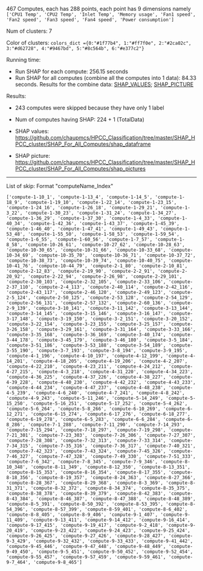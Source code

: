 467 Computes, each has 288 points, each point has 9 dimensions namely `['CPU1 Temp', 'CPU2 Temp', 'Inlet Temp', 'Memory usage', 'Fan1 speed', 'Fan2 speed', 'Fan3 speed', 'Fan4 speed', 'Power consumption']
`

Num of clusters: 7

Color of clusters: 
`colors_dict ={0:"#1f77b4",
1:"#ff7f0e",
2:"#2ca02c",
3:"#d62728",
4:"#9467bd",
5:"#8c564b",
6:"#e377c2"}`

Running time:
 + Run SHAP for each compute: 256.15 seconds
 + Run SHAP for all computes (combine all the computes into 1 data): 84.33 seconds. 
 Results for the combine data:
 [SHAP_VALUES](https://github.com/chaupmcs/HPCC_Classification/blob/master/SHAP_HPCC_cluster/SHAP_For_All_Computes/shap_dataframe/shap_importance_TotalData.csv); [SHAP_PICTURE](https://github.com/chaupmcs/HPCC_Classification/blob/master/SHAP_HPCC_cluster/SHAP_For_All_Computes/shap_pictures/dot_plot_TotalData.png) 

Results:
 + 243 computes were skipped because they have only 1 label
 + Num of computes having SHAP: 224 + 1 (TotalData)  

 + SHAP values: https://github.com/chaupmcs/HPCC_Classification/tree/master/SHAP_HPCC_cluster/SHAP_For_All_Computes/shap_dataframe
 + SHAP picture: https://github.com/chaupmcs/HPCC_Classification/tree/master/SHAP_HPCC_cluster/SHAP_For_All_Computes/shap_pictures
 
 ----
 List of skip: Format "computeName_Index"
 
`['compute-1-10_1', 'compute-1-13_4', 'compute-1-14_5', 'compute-1-18_9', 'compute-1-19_10', 'compute-1-22_14', 'compute-1-23_15', 'compute-1-24_16', 'compute-1-26_18', 'compute-1-29_21', 'compute-1-3_22', 'compute-1-30_23', 'compute-1-31_24', 'compute-1-34_27', 'compute-1-36_29', 'compute-1-37_30', 'compute-1-4_33', 'compute-1-40_34', 'compute-1-42_36', 'compute-1-43_37', 'compute-1-45_39', 'compute-1-46_40', 'compute-1-47_41', 'compute-1-49_43', 'compute-1-53_48', 'compute-1-55_50', 'compute-1-58_53', 'compute-1-59_54', 'compute-1-6_55', 'compute-1-60_56', 'compute-1-7_57', 'compute-1-8_58', 'compute-10-26_61', 'compute-10-27_62', 'compute-10-28_63', 'compute-10-30_65', 'compute-10-31_66', 'compute-10-33_68', 'compute-10-34_69', 'compute-10-35_70', 'compute-10-36_71', 'compute-10-37_72', 'compute-10-38_73', 'compute-10-39_74', 'compute-10-40_75', 'compute-10-41_76', 'compute-10-44_79', 'compute-2-1_80', 'compute-2-10_81', 'compute-2-12_83', 'compute-2-19_90', 'compute-2-2_91', 'compute-2-20_92', 'compute-2-22_94', 'compute-2-26_98', 'compute-2-29_101', 'compute-2-30_103', 'compute-2-32_105', 'compute-2-33_106', 'compute-2-37_110', 'compute-2-4_113', 'compute-2-40_114', 'compute-2-42_116', 'compute-2-43_117', 'compute-2-46_120', 'compute-2-49_123', 'compute-2-5_124', 'compute-2-50_125', 'compute-2-53_128', 'compute-2-54_129', 'compute-2-56_131', 'compute-2-57_132', 'compute-2-60_136', 'compute-2-9_139', 'compute-3-10_141', 'compute-3-11_142', 'compute-3-13_144', 'compute-3-14_145', 'compute-3-15_146', 'compute-3-16_147', 'compute-3-17_148', 'compute-3-19_150', 'compute-3-2_151', 'compute-3-20_152', 'compute-3-22_154', 'compute-3-23_155', 'compute-3-25_157', 'compute-3-26_158', 'compute-3-29_161', 'compute-3-31_164', 'compute-3-33_166', 'compute-3-35_168', 'compute-3-36_169', 'compute-3-40_174', 'compute-3-44_178', 'compute-3-45_179', 'compute-3-46_180', 'compute-3-5_184', 'compute-3-51_186', 'compute-3-53_188', 'compute-3-54_189', 'compute-3-55_190', 'compute-3-7_193', 'compute-3-8_194', 'compute-3-9_195', 'compute-4-1_196', 'compute-4-10_197', 'compute-4-12_199', 'compute-4-14_201', 'compute-4-18_205', 'compute-4-19_206', 'compute-4-2_207', 'compute-4-22_210', 'compute-4-23_211', 'compute-4-24_212', 'compute-4-27_215', 'compute-4-3_218', 'compute-4-31_220', 'compute-4-34_223', 'compute-4-36_225', 'compute-4-37_226', 'compute-4-38_227', 'compute-4-39_228', 'compute-4-40_230', 'compute-4-42_232', 'compute-4-43_233', 'compute-4-44_234', 'compute-4-47_237', 'compute-4-48_238', 'compute-4-5_239', 'compute-4-6_240', 'compute-4-7_241', 'compute-4-8_242', 'compute-4-9_243', 'compute-5-11_246', 'compute-5-14_249', 'compute-5-15_250', 'compute-5-16_251', 'compute-5-17_252', 'compute-5-4_262', 'compute-5-6_264', 'compute-5-8_266', 'compute-6-10_269', 'compute-6-12_271', 'compute-6-15_274', 'compute-6-17_276', 'compute-6-18_277', 'compute-6-19_278', 'compute-6-5_283', 'compute-6-6_284', 'compute-6-8_286', 'compute-7-1_288', 'compute-7-11_290', 'compute-7-14_293', 'compute-7-15_294', 'compute-7-18_297', 'compute-7-19_298', 'compute-7-21_301', 'compute-7-23_303', 'compute-7-26_306', 'compute-7-27_307', 'compute-7-28_308', 'compute-7-32_313', 'compute-7-33_314', 'compute-7-34_315', 'compute-7-35_316', 'compute-7-36_317', 'compute-7-40_321', 'compute-7-42_323', 'compute-7-43_324', 'compute-7-45_326', 'compute-7-46_327', 'compute-7-47_328', 'compute-7-49_330', 'compute-7-51_333', 'compute-7-6_342', 'compute-7-8_345', 'compute-7-9_346', 'compute-8-10_348', 'compute-8-11_349', 'compute-8-12_350', 'compute-8-13_351', 'compute-8-15_353', 'compute-8-16_354', 'compute-8-17_355', 'compute-8-18_356', 'compute-8-19_357', 'compute-8-24_363', 'compute-8-27_366', 'compute-8-28_367', 'compute-8-29_368', 'compute-8-3_369', 'compute-8-31_371', 'compute-8-32_372', 'compute-8-34_374', 'compute-8-35_375', 'compute-8-38_378', 'compute-8-39_379', 'compute-8-42_383', 'compute-8-43_384', 'compute-8-46_387', 'compute-8-47_388', 'compute-8-48_389', 'compute-8-5_391', 'compute-8-50_392', 'compute-8-53_395', 'compute-8-54_396', 'compute-8-57_399', 'compute-8-59_401', 'compute-8-6_402', 'compute-8-8_405', 'compute-8-9_406', 'compute-9-1_407', 'compute-9-11_409', 'compute-9-13_411', 'compute-9-14_412', 'compute-9-16_414', 'compute-9-17_415', 'compute-9-19_417', 'compute-9-2_418', 'compute-9-20_419', 'compute-9-23_422', 'compute-9-24_423', 'compute-9-25_424', 'compute-9-26_425', 'compute-9-27_426', 'compute-9-28_427', 'compute-9-3_429', 'compute-9-32_432', 'compute-9-33_433', 'compute-9-41_442', 'compute-9-45_446', 'compute-9-47_448', 'compute-9-48_449', 'compute-9-49_450', 'compute-9-5_451', 'compute-9-50_452', 'compute-9-52_454', 'compute-9-55_457', 'compute-9-57_459', 'compute-9-59_461', 'compute-9-7_464', 'compute-9-8_465']`
 

